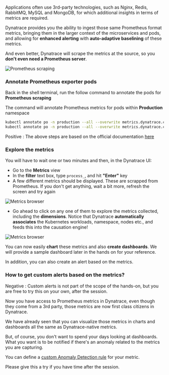 <!-- Code for k8s Prometheus-->

Applications often use 3rd-party technologies, such as Nginx, Redis, RabbitMQ, MySQL and MongoDB, for which additional insights in terms of metrics are required.

Dynatrace provides you the ability to ingest those same Prometheus format metrics, bringing them in the larger context of the microservices and pods, and allowing for **enhanced alerting** with **auto-adaptive baselining** of these metrics.

And even better, Dynatrace will scrape the metrics at the source, so you **don't even need a Prometheus server**.

![Prometheus scraping](../assets/k8s/prometheus-scrap.png)

### Annotate Prometheus exporter pods

Back in the shell terminal, run the follow command to annotate the pods for **Prometheus scraping**

The command will annotate Prometheus metrics for pods within **Production** namespace

```bash
kubectl annotate po -n production --all --overwrite metrics.dynatrace.com/scrape=true
kubectl annotate po -n production --all --overwrite metrics.dynatrace.com/port=8080
```

Positive
: The above steps are based on the official documentation [here](https://www.dynatrace.com/support/help/how-to-use-dynatrace/infrastructure-monitoring/container-platform-monitoring/kubernetes-monitoring/monitor-prometheus-metrics/#annotate-prometheus-exporter-pods)

### Explore the metrics

You will have to wait one or two minutes and then, in the Dynatrace UI:
- Go to the **Metrics** view
- In the **filter** text box, type `process_`, and hit **"Enter"** key
- A few different metrics should be displayed. These are scrapped from Prometheus. If you don't get anything, wait a bit more, refresh the screen and try again

![Metrics browser](../assets/k8s/prometheus-metrics1.png)

- Go ahead to click on any one of them to explore the metrics collected, including the **dimensions**. Notice that Dynatrace **automatically associates** the Kubernetes workloads, namespace, nodes etc., and feeds this into the causation engine!

![Metrics browser](../assets/k8s/prometheus-metrics1.png)

You can now easily **chart** these metrics and also **create dashboards**. We will provide a sample dashboard later in the hands on for your reference.

In addition, you can also create an alert based on the metrics.

### How to get custom alerts based on the metrics?

Negative
: Custom alerts is not part of the scope of the hands-on, but you are free to try this on your own, after the session.

Now you have access to Prometheus metrics in Dynatrace, even though they come from a 3rd party, those metrics are now first class citizens in Dynatrace.

We have already seen that you can visualize those metrics in charts and dashboards all the same as Dynatrace-native metrics.

But, of course, you don't want to spend your days looking at dashboards. What you want is to be notified if there's an anomaly related to the metrics you are capturing.

You can define a [custom Anomaly Detection rule](https://www.dynatrace.com/support/help/how-to-use-dynatrace/problem-detection-and-analysis/problem-detection/metric-events-for-alerting/) for your metric.

Please give this a try if you have time after the session.